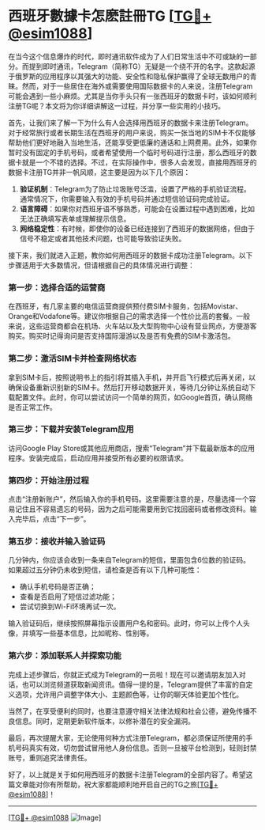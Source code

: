 # 西班牙數據卡怎麽註冊TG [[TG💪+ @esim1088](https://t.me/s/esim1088)]

在当今这个信息爆炸的时代，即时通讯软件成为了人们日常生活中不可或缺的一部分。而提到即时通讯，Telegram（简称TG）无疑是一个绕不开的名字。这款起源于俄罗斯的应用程序以其强大的功能、安全性和隐私保护赢得了全球无数用户的青睐。然而，对于一些居住在海外或需要使用国际数据卡的人来说，注册Telegram可能会遇到一些小麻烦。尤其是当你手头只有一张西班牙的数据卡时，该如何顺利注册TG呢？本文将为你详细讲解这一过程，并分享一些实用的小技巧。

首先，让我们来了解一下为什么有人会选择用西班牙的数据卡来注册Telegram。对于经常旅行或者长期生活在西班牙的用户来说，购买一张当地的SIM卡不仅能够帮助他们更好地融入当地生活，还能享受更低廉的通话和上网费用。此外，如果你暂时没有固定的手机号码，或者希望使用一个临时号码进行注册，那么西班牙的数据卡就是一个不错的选择。不过，在实际操作中，很多人会发现，直接用西班牙的数据卡注册TG并非一帆风顺，这主要是因为以下几个原因：

1. **验证机制**：Telegram为了防止垃圾账号泛滥，设置了严格的手机验证流程。通常情况下，你需要输入有效的手机号码并通过短信验证码完成验证。
2. **语言障碍**：如果你对西班牙语不够熟悉，可能会在设置过程中遇到困难，比如无法正确填写表单或理解提示信息。
3. **网络稳定性**：有时候，即使你的设备已经连接到了西班牙的数据网络，但由于信号不稳定或者其他技术问题，也可能导致验证失败。

接下来，我们就进入正题，教你如何用西班牙的数据卡成功注册Telegram。以下步骤适用于大多数情况，但请根据自己的具体情况进行调整：

### 第一步：选择合适的运营商
在西班牙，有几家主要的电信运营商提供预付费SIM卡服务，包括Movistar、Orange和Vodafone等。建议你根据自己的需求选择一个性价比高的套餐。一般来说，这些运营商都会在机场、火车站以及大型购物中心设有营业网点，方便游客购买。购买时记得询问是否支持国际漫游以及是否有免费的SIM卡激活包。

### 第二步：激活SIM卡并检查网络状态
拿到SIM卡后，按照说明书上的指引将其插入手机，并开启飞行模式后再关闭，以确保设备重新识别新的SIM卡。然后打开移动数据开关，等待几分钟让系统自动下载配置文件。此时，你可以尝试访问一个简单的网页，如Google首页，确认网络是否正常工作。

### 第三步：下载并安装Telegram应用
访问Google Play Store或其他应用商店，搜索“Telegram”并下载最新版本的应用程序。安装完成后，启动应用并接受所有必要的权限请求。

### 第四步：开始注册过程
点击“注册新账户”，然后输入你的手机号码。这里需要注意的是，尽量选择一个容易记住且不容易遗忘的号码，因为之后可能需要用到它找回密码或者修改资料。输入完毕后，点击“下一步”。

### 第五步：接收并输入验证码
几分钟内，你应该会收到一条来自Telegram的短信，里面包含6位数的验证码。如果超过五分钟仍未收到短信，请检查是否有以下几种可能性：
- 确认手机号码是否正确；
- 查看是否启用了短信过滤功能；
- 尝试切换到Wi-Fi环境再试一次。

输入验证码后，继续按照屏幕指示设置用户名和密码。此时，你可以上传个人头像，并填写一些基本信息，比如昵称、性别等。

### 第六步：添加联系人并探索功能
完成上述步骤后，你就正式成为Telegram的一员啦！现在可以邀请朋友加入对话，也可以浏览频道获取新闻资讯。值得一提的是，Telegram提供了丰富的自定义选项，允许用户调整字体大小、主题颜色等，让你的聊天体验更加个性化。

当然了，在享受便利的同时，也要注意遵守相关法律法规和社会公德，避免传播不良信息。同时，定期更新软件版本，以修补潜在的安全漏洞。

最后，再次提醒大家，无论使用何种方式注册Telegram，都必须保证所使用的手机号码真实有效，切勿尝试冒用他人身份信息。否则一旦被平台检测到，轻则封禁账号，重则追究法律责任。

好了，以上就是关于如何用西班牙的数据卡注册Telegram的全部内容了。希望这篇文章能对你有所帮助，祝大家都能顺利地开启自己的TG之旅[[TG💪+ @esim1088](https://t.me/s/esim1088)]！

---

[[TG💪+ @esim1088](https://t.me/s/esim1088) ![Image](https://i.postimg.cc/4NQfJmqS/Snipaste-2025-05-13-00-14-12.png)]